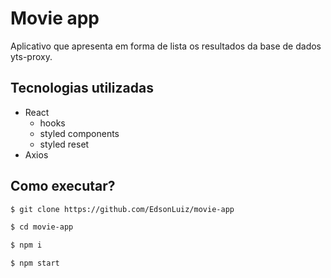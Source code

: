 # Movie app
Aplicativo que apresenta em forma de lista os resultados da base de dados yts-proxy.

## Tecnologias utilizadas
- React
  - hooks
  - styled components
  - styled reset
- Axios

## Como executar?

```bash
$ git clone https://github.com/EdsonLuiz/movie-app

$ cd movie-app

$ npm i

$ npm start
```

